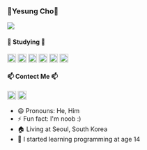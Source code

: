 <h3>🎈Yesung Cho🎈</h3>
<p>
  <img src="https://hits.seeyoufarm.com/api/count/incr/badge.svg?url=https%3A%2F%2Fgithub.com%2Fyesung05%2Fhit-counter&count_bg=%23555555&title_bg=%23555555&icon=github.svg&icon_color=%23E7E7E7&title=hits&edge_flat=false"/>
 
</p>
<h4>📖 Studying 📖</h4>
<p>
<img src="https://img.shields.io/badge/C-%23A8B9CC.svg?style=for-the-badge&logo=c&logoColor=white" height="20px"/>
<img src="https://img.shields.io/badge/Python-%23306998.svg?style=for-the-badge&logo=python&logoColor=white" height="20px"/>
<img src="https://img.shields.io/badge/HTML-%23E34F26.svg?style=for-the-badge&logo=html5&logoColor=white" height="20px"/>
<img src="https://img.shields.io/badge/CSS-%231572B6.svg?style=for-the-badge&logo=css3&logoColor=white" height="20px"/>
<img src="https://img.shields.io/badge/JSP-%23F1C20E.svg?style=for-the-badge&logo=javascript&logoColor=white" height="20px"/>
<img src="(https://img.shields.io/badge/Java-%235382A1.svg?style=for-the-badge&logo=openjdk&logoColor=white" height="20px"/>
</p>

<h4>📫 Contect Me 📫</h4>
<p> <a href="https://www.instagram.com/_yesung.05/"><img src="https://img.shields.io/badge/Instagram-_yesung.05-E4405F?style=for-the-badge&logo=instagram&logoColor=white&edge_flat=false" height="20px"></a>
  <img src="https://img.shields.io/badge/Gmail-jyslove05@gmail.com-D14836?style=for-the-badge&logo=gmail&logoColor=white" height="20px"></p>

- 😄 Pronouns: He, Him
- ⚡ Fun fact: I'm noob :)
- 🏠 Living at Seoul, South Korea
- 📖 I started learning programming at age 14

<!---
yesung05/yesung05 is a ✨ special ✨ repository because its `README.md` (this file) appears on your GitHub profile.
You can click the Preview link to take a look at your changes.
--->
